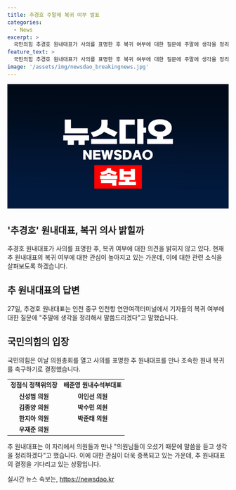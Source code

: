 ```yaml
---
title: 추경호 주말에 복귀 여부 발표
categories:
  - News
excerpt: >
  국민의힘 추경호 원내대표가 사의를 표명한 후 복귀 여부에 대한 질문에 주말에 생각을 정리해서 말씀드리겠다고 밝혔다. 이에 정점식 정책위의장, 배준영 원내수석부대표 등이 복귀를 설득하기 위해 인천항을 방문했으며, 이에 대해 추 원내대표는 의원님들이 오셨기 때문에 말씀을 듣고 생각을 정리하겠다고 전했다. 국민의힘은 의원총회에서 조속한 원내 복귀를 촉구하기로 결정했다.
feature_text: >
  국민의힘 추경호 원내대표가 사의를 표명한 후 복귀 여부에 대한 질문에 주말에 생각을 정리해서 말씀드리겠다고 밝혔다. 이에 정점식 정책위의장, 배준영 원내수석부대표 등이 복귀를 설득하기 위해 인천항을 방문했으며, 이에 대해 추 원내대표는 의원님들이 오셨기 때문에 말씀을 듣고 생각을 정리하겠다고 전했다. 국민의힘은 의원총회에서 조속한 원내 복귀를 촉구하기로 결정했다.
image: '/assets/img/newsdao_breakingnews.jpg'
---
```


<p><img src="/assets/img/newsdao_breakingnews.jpg" alt="pcversion 속보" /></p>

<h2 data-ke-size="size26">'추경호' 원내대표, 복귀 의사 밝힐까</h2>

<p data-ke-size="size16">추경호 원내대표가 사의를 표명한 후, 복귀 여부에 대한 의견을 밝히지 않고 있다. 현재 추 원내대표의 복귀 여부에 대한 관심이 높아지고 있는 가운데, 이에 대한 관련 소식을 살펴보도록 하겠습니다.</p>

<h2 data-ke-size="size24">추 원내대표의 답변</h2>

<p data-ke-size="size16">27일, 추경호 원내대표는 인천 중구 인천항 연안여객터미널에서 기자들의 복귀 여부에 대한 질문에 "주말에 생각을 정리해서 말씀드리겠다"고 말했습니다.</p>

<h2 data-ke-size="size24">국민의힘의 입장</h2>

<p data-ke-size="size16">국민의힘은 이날 의원총회를 열고 사의를 표명한 추 원내대표를 만나 조속한 원내 복귀를 촉구하기로 결정했습니다.</p>

<table>
  <tr>
    <td style="text-align: center; height: 17px;"><b>정점식 정책위의장</b></td>
    <td style="text-align: center; height: 17px;"><b>배준영 원내수석부대표</b></td>
  </tr>
  <tr>
    <td style="text-align: center; height: 17px;"><b>신성범 의원</b></td>
    <td style="text-align: center; height: 17px;"><b>이인선 의원</b></td>
  </tr>
  <tr>
    <td style="text-align: center; height: 17px;"><b>김종양 의원</b></td>
    <td style="text-align: center; height: 17px;"><b>박수민 의원</b></td>
  </tr>
  <tr>
    <td style="text-align: center; height: 17px;"><b>한지아 의원</b></td>
    <td style="text-align: center; height: 17px;"><b>박준태 의원</b></td>
  </tr>
  <tr>
    <td style="text-align: center; height: 17px;"><b>우재준 의원</b></td>
    <td style="text-align: center; height: 17px;"></td>
  </tr>
</table>

<p data-ke-size="size16">추 원내대표는 이 자리에서 의원들과 만나 "의원님들이 오셨기 때문에 말씀을 듣고 생각을 정리하겠다"고 했습니다. 이에 대한 관심이 더욱 증폭되고 있는 가운데, 추 원내대표의 결정을 기다리고 있는 상황입니다.</p>
실시간 뉴스 속보는, <a href="https://newsdao.kr" rel="dofollow">https://newsdao.kr</a>


